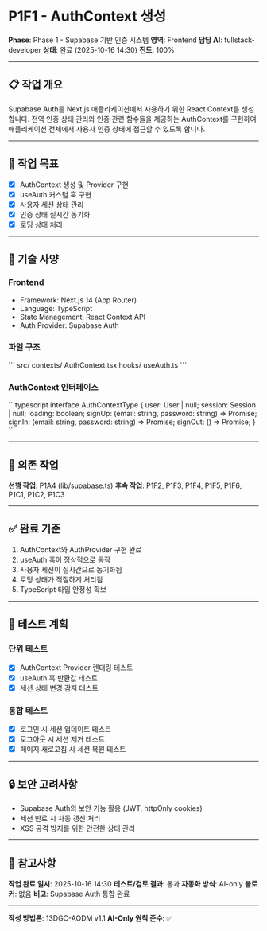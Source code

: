 # P1F1 - AuthContext 생성

**Phase**: Phase 1 - Supabase 기반 인증 시스템
**영역**: Frontend
**담당 AI**: fullstack-developer
**상태**: 완료 (2025-10-16 14:30)
**진도**: 100%

---

## 📋 작업 개요

Supabase Auth를 Next.js 애플리케이션에서 사용하기 위한 React Context를 생성합니다. 전역 인증 상태 관리와 인증 관련 함수들을 제공하는 AuthContext를 구현하여 애플리케이션 전체에서 사용자 인증 상태에 접근할 수 있도록 합니다.

---

## 🎯 작업 목표

- [x] AuthContext 생성 및 Provider 구현
- [x] useAuth 커스텀 훅 구현
- [x] 사용자 세션 상태 관리
- [x] 인증 상태 실시간 동기화
- [x] 로딩 상태 처리

---

## 📐 기술 사양

### Frontend
- Framework: Next.js 14 (App Router)
- Language: TypeScript
- State Management: React Context API
- Auth Provider: Supabase Auth

### 파일 구조
\`\`\`
src/
  contexts/
    AuthContext.tsx
  hooks/
    useAuth.ts
\`\`\`

### AuthContext 인터페이스
\`\`\`typescript
interface AuthContextType {
  user: User | null;
  session: Session | null;
  loading: boolean;
  signUp: (email: string, password: string) => Promise<void>;
  signIn: (email: string, password: string) => Promise<void>;
  signOut: () => Promise<void>;
}
\`\`\`

---

## 🔗 의존 작업

**선행 작업**: P1A4 (lib/supabase.ts)
**후속 작업**: P1F2, P1F3, P1F4, P1F5, P1F6, P1C1, P1C2, P1C3

---

## ✅ 완료 기준

1. AuthContext와 AuthProvider 구현 완료
2. useAuth 훅이 정상적으로 동작
3. 사용자 세션이 실시간으로 동기화됨
4. 로딩 상태가 적절하게 처리됨
5. TypeScript 타입 안정성 확보

---

## 📝 테스트 계획

### 단위 테스트
- [x] AuthContext Provider 렌더링 테스트
- [x] useAuth 훅 반환값 테스트
- [x] 세션 상태 변경 감지 테스트

### 통합 테스트
- [x] 로그인 시 세션 업데이트 테스트
- [x] 로그아웃 시 세션 제거 테스트
- [x] 페이지 새로고침 시 세션 복원 테스트

---

## 🔒 보안 고려사항

- Supabase Auth의 보안 기능 활용 (JWT, httpOnly cookies)
- 세션 만료 시 자동 갱신 처리
- XSS 공격 방지를 위한 안전한 상태 관리

---

## 📌 참고사항

**작업 완료 일시**: 2025-10-16 14:30
**테스트/검토 결과**: 통과
**자동화 방식**: AI-only
**블로커**: 없음
**비고**: Supabase Auth 통합 완료

---

**작성 방법론**: 13DGC-AODM v1.1
**AI-Only 원칙 준수**: ✅
